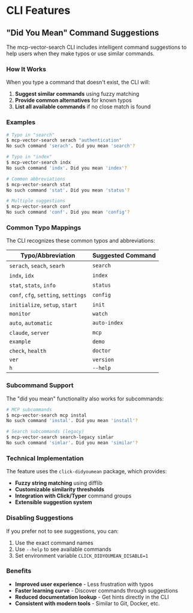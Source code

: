 # CLI Features

## "Did You Mean" Command Suggestions

The mcp-vector-search CLI includes intelligent command suggestions to help users when they make typos or use similar commands.

### How It Works

When you type a command that doesn't exist, the CLI will:

1. **Suggest similar commands** using fuzzy matching
2. **Provide common alternatives** for known typos
3. **List all available commands** if no close match is found

### Examples

```bash
# Typo in "search"
$ mcp-vector-search serach "authentication"
No such command 'serach'. Did you mean 'search'?

# Typo in "index"
$ mcp-vector-search indx
No such command 'indx'. Did you mean 'index'?

# Common abbreviations
$ mcp-vector-search stat
No such command 'stat'. Did you mean 'status'?

# Multiple suggestions
$ mcp-vector-search conf
No such command 'conf'. Did you mean 'config'?
```

### Common Typo Mappings

The CLI recognizes these common typos and abbreviations:

| Typo/Abbreviation | Suggested Command |
|-------------------|-------------------|
| `serach`, `seach`, `searh` | `search` |
| `indx`, `idx` | `index` |
| `stat`, `stats`, `info` | `status` |
| `conf`, `cfg`, `setting`, `settings` | `config` |
| `initialize`, `setup`, `start` | `init` |
| `monitor` | `watch` |
| `auto`, `automatic` | `auto-index` |
| `claude`, `server` | `mcp` |
| `example` | `demo` |
| `check`, `health` | `doctor` |
| `ver` | `version` |
| `h` | `--help` |

### Subcommand Support

The "did you mean" functionality also works for subcommands:

```bash
# MCP subcommands
$ mcp-vector-search mcp instal
No such command 'instal'. Did you mean 'install'?

# Search subcommands (legacy)
$ mcp-vector-search search-legacy simlar
No such command 'simlar'. Did you mean 'similar'?
```

### Technical Implementation

The feature uses the `click-didyoumean` package, which provides:

- **Fuzzy string matching** using difflib
- **Customizable similarity thresholds**
- **Integration with Click/Typer** command groups
- **Extensible suggestion system**

### Disabling Suggestions

If you prefer not to see suggestions, you can:

1. Use the exact command names
2. Use `--help` to see available commands
3. Set environment variable `CLICK_DIDYOUMEAN_DISABLE=1`

### Benefits

- **Improved user experience** - Less frustration with typos
- **Faster learning curve** - Discover commands through suggestions
- **Reduced documentation lookup** - Get hints directly in the CLI
- **Consistent with modern tools** - Similar to Git, Docker, etc.
